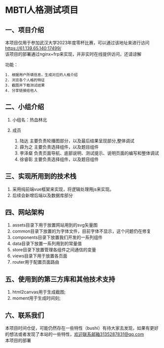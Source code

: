 # MBTI人格测试项目

## 一、项目介绍

本项目仅用于参加武汉大学2023年度零杯比赛，可以通过该地址来进行访问
<a href>https://61.139.65.140:17499/
<br/>
该项目的部署通过nginx+frp来实现，并非实时在线提供访问，还请谅解

功能：

    1. 根据用户所填信息，生成对应的人格介绍
    2. 浏览各个人格的特征
    3. 截图并下载测试结果
    4. 分享链接给他人

## 二、小组介绍
1. 小组名：热血林北
2. 成员

    1. 陆达
       主要负责轮播图部分，以及最后结果呈现部分,整体调试
    2. 薛为之
       主要负责选择组件，以及题目组件
    3. 李泽粲
       负责页面导航、底部说明、测试提示、说明页面的编写和整体调试
    5. 徐睿彰
       主要负责选择组件，以及题目组件

## 三、实现所用到的技术栈

1. 采用纯前端vue框架来实现，将逻辑处理用js来实现。
2. 后续会新增后端以及数据库部分

## 四、网站架构

1. assets目录下用于放置网站用到的svg矢量图
2. common目录下放置的为字体文件，目前字体不显示，这个问题仍在修复
3. components目录下放置我们开发的一系列组件
4. data目录下放置一系列用到的常量值
5. store目录下放置管理各组件之间通信的变量
6. views目录下用于放置各页面
7. router用于配置页面路由

## 五、使用到的第三方库和其他技术支持

1. html2canvas用于生成截图;
2. moment用于生成时间刻;

## 六、联系我们

本项目时间仓促，可能仍然存在一些特性（bushi）有待大家去发现，如果有更好的想法或者发现了本站的一些特性，欢迎联系邮箱3135287831@qq.com
<br/>
本项目的部署
